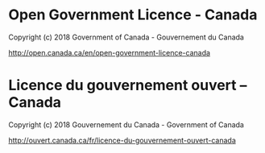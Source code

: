 # Open Government Licence - Canada

Copyright (c) 2018 Government of Canada - Gouvernement du Canada

http://open.canada.ca/en/open-government-licence-canada

# Licence du gouvernement ouvert – Canada

Copyright (c) 2018 Gouvernement du Canada - Government of Canada

http://ouvert.canada.ca/fr/licence-du-gouvernement-ouvert-canada
